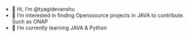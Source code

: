 - 👋 Hi, I’m @tyagidevanshu
- 👀 I’m interested in finding Openssource projects in JAVA to contribute. Such as ONAP
- 🌱 I’m currently learning JAVA & Python

<!---
tyagidevanshu/tyagidevanshu is a ✨ special ✨ repository because its `README.md` (this file) appears on your GitHub profile.
You can click the Preview link to take a look at your changes.
--->
